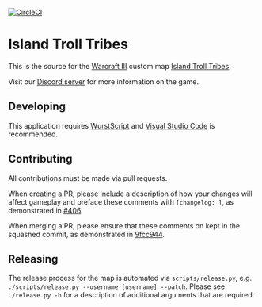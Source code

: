 [![CircleCI](https://circleci.com/gh/island-troll-tribes/island-troll-tribes/tree/master.svg?style=svg)](https://circleci.com/gh/island-troll-tribes/island-troll-tribes/tree/master)

# Island Troll Tribes

This is the source for the [Warcraft III](http://us.blizzard.com/en-us/games/war3/) custom map [Island Troll Tribes](https://www.hiveworkshop.com/threads/island-troll-tribes-v2-99f.297609/).

Visit our [Discord server](https://discord.gg/vmK3P2) for more information on the game.

## Developing

This application requires [WurstScript](https://wurstlang.org/) and [Visual Studio Code](https://code.visualstudio.com/) is recommended.

## Contributing

All contributions must be made via pull requests.

When creating a PR, please include a description of how your changes will affect gameplay and preface these comments with `[changelog: ]`, as demonstrated in [#406](https://github.com/island-troll-tribes/island-troll-tribes/pull/406).

When merging a PR, please ensure that these comments on kept in the squashed commit, as demonstrated in [9fcc944](https://github.com/island-troll-tribes/island-troll-tribes/commit/9fcc944d078db1a87ca1b68a34ebfb5d77f24ba0).

## Releasing 

The release process for the map is automated via `scripts/release.py`, e.g. `./scripts/release.py --username [username] --patch`. Please see `./release.py -h` for a description of additional arguments that are required.
